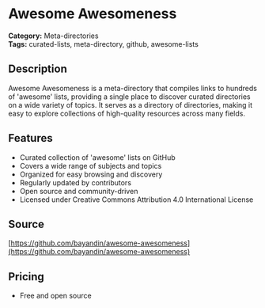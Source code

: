 # Awesome Awesomeness

**Category:** Meta-directories  
**Tags:** curated-lists, meta-directory, github, awesome-lists

## Description
Awesome Awesomeness is a meta-directory that compiles links to hundreds of 'awesome' lists, providing a single place to discover curated directories on a wide variety of topics. It serves as a directory of directories, making it easy to explore collections of high-quality resources across many fields.

## Features
- Curated collection of 'awesome' lists on GitHub
- Covers a wide range of subjects and topics
- Organized for easy browsing and discovery
- Regularly updated by contributors
- Open source and community-driven
- Licensed under Creative Commons Attribution 4.0 International License

## Source
[https://github.com/bayandin/awesome-awesomeness](https://github.com/bayandin/awesome-awesomeness)

## Pricing
- Free and open source
